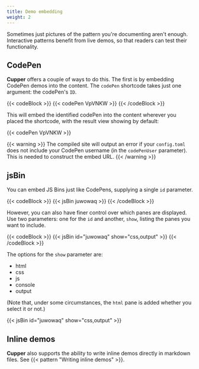 ```yaml
---
title: Demo embedding
weight: 2
---
```


Sometimes just pictures of the pattern you're documenting aren't enough. Interactive patterns benefit from live demos, so that readers can test their functionality.

## CodePen

**Cupper** offers a couple of ways to do this. The first is by embedding CodePen demos into the content. The `codePen` shortcode takes just one argument: the codePen's `ID`.

{{< codeBlock >}}
&#x7b;{< codePen VpVNKW >}}
{{< /codeBlock >}}

This will embed the identified codePen into the content wherever you placed the shortcode, with the result view showing by default:

{{< codePen VpVNKW >}}

{{< warning >}}
The compiled site will output an error if your `config.toml` does not include your CodePen username (in the  `codePenUser` parameter). This is needed to construct the embed URL.
{{< /warning >}}

## jsBin

You can embed JS Bins just like CodePens, supplying a single `id` parameter.

{{< codeBlock >}}
&#x7b;{< jsBin juwowaq >}}
{{< /codeBlock >}}

However, you can also have finer control over which panes are displayed. Use two parameters: one for the `id` and another, `show`,  listing the panes you want to include.

{{< codeBlock >}}
&#x7b;{< jsBin id="juwowaq" show="css,output" >}}
{{< /codeBlock >}}

The options for the `show` parameter are:

* html
* css
* js
* console
* output

(Note that, under some circumstances, the `html` pane is added whether you select it or not.)

{{< jsBin id="juwowaq" show="css,output" >}}


## Inline demos

**Cupper** also supports the ability to write inline demos directly in markdown files. See {{< pattern "Writing inline demos" >}}.

